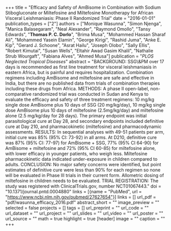 +++
title = "Efficacy and Safety of AmBisome in Combination with Sodium Stibogluconate or Miltefosine and Miltefosine Monotherapy for African Visceral Leishmaniasis: Phase II Randomized Trial"
date = "2016-01-01"
publication_types = ["2"]
authors = ["Monique Wasunna", "Simon Njenga", "Manica Balasegaram", "Neal Alexander", "Raymond Omollo", "Tansy Edwards", "**Thomas P. C. Dorlo**", "Brima Musa", "Mohammed Hassan Sharaf Ali", "Mohammed Yasein Elamin", "George Kirigi", "Rashid Juma", "Anke E. Kip", "Gerard J. Schoone", "Asrat Hailu", "Joseph Olobo", "Sally Ellis", "Robert Kimutai", "Susan Wells", "Eltahir Awad Gasim Khalil", "Nathalie Strub Wourgaft", "Fabiana Alves", "Ahmed Musa"]
publication = "_PLOS Neglected Tropical Diseases_"
abstract = "BACKGROUND: SSG\\&PM over 17 days is recommended as first line treatment for visceral leishmaniasis in eastern Africa, but is painful and requires hospitalization. Combination regimens including AmBisome and miltefosine are safe and effective in India, but there are no published data from trials of combination therapies including these drugs from Africa. METHODS: A phase II open-label, non-comparative randomized trial was conducted in Sudan and Kenya to evaluate the efficacy and safety of three treatment regimens: 10 mg/kg single dose AmBisome plus 10 days of SSG (20 mg/kg/day), 10 mg/kg single dose AmBisome plus 10 days of miltefosine (2.5mg/kg/day) and miltefosine alone (2.5 mg/kg/day for 28 days). The primary endpoint was initial parasitological cure at Day 28, and secondary endpoints included definitive cure at Day 210, and pharmacokinetic (miltefosine) and pharmacodynamic assessments. RESULTS: In sequential analyses with 49-51 patients per arm, initial cure was 85% (95% CI: 73-92) in all arms. At D210, definitive cure was 87% (95% CI: 77-97) for AmBisome + SSG, 77% (95% CI 64-90) for AmBisome + miltefosine and 72% (95% CI 60-85) for miltefosine alone, with lower efficacy in younger patients, who weigh less. Miltefosine pharmacokinetic data indicated under-exposure in children compared to adults. CONCLUSION: No major safety concerns were identified, but point estimates of definitive cure were less than 90% for each regimen so none will be evaluated in Phase III trials in their current form. Allometric dosing of miltefosine in children needs to be evaluated. TRIAL REGISTRATION: The study was registered with ClinicalTrials.gov, number NCT01067443."
doi = "10.1371/journal.pntd.0004880"
links = [{name = "PubMed", url = "https://www.ncbi.nlm.nih.gov/pubmed/27627654"}]
links = []
url_pdf = "pdf/wasunna_efficacy_2016.pdf"
abstract_short = ""
image_preview = ""
selected = false
projects = []
tags = []
url_preprint = ""
url_code = ""
url_dataset = ""
url_project = ""
url_slides = ""
url_video = ""
url_poster = ""
url_source = ""
math = true
highlight = true
[header]
image = ""
caption = ""
+++
